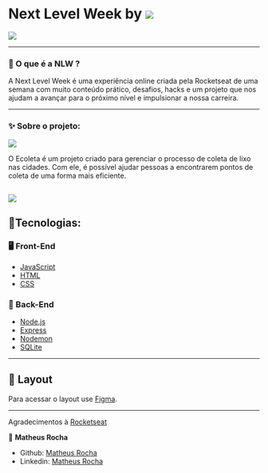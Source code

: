 # Next Level Week by ![](https://github.com/rosooares/nextlevelweek/raw/master/assets/rocketseat.svg?sanitize=true)

![](https://github.com/rosooares/nextlevelweek/raw/master/assets/logo-nlw.svg?sanitize=true)

----------
### 🤔  O que é a NLW ?

A Next Level Week é uma experiência online criada pela Rocketseat de uma semana com muito conteúdo prático, desafios, hacks e um projeto que nos ajudam a avançar para o próximo nível e impulsionar a nossa carreira.

----------
### ✨  Sobre o projeto:
![](https://github.com/rosooares/nextlevelweek/raw/master/assets/logo.svg?sanitize=true)

O Ecoleta é um projeto criado para gerenciar o processo de coleta de lixo nas cidades. Com ele, é possível ajudar pessoas a encontrarem pontos de coleta de uma forma mais eficiente.

![](https://github.com/rosooares/nextlevelweek/raw/master/assets/1.png)
----------

## 🚀Tecnologias:

### 🖥  Front-End

-   [JavaScript](https://developer.mozilla.org/pt-BR/docs/Web/JavaScript)
-   [HTML](https://developer.mozilla.org/pt-BR/docs/Web/HTML)
-   [CSS](https://developer.mozilla.org/pt-BR/docs/Web/CSS)

### 🤖  Back-End

-   [Node.js](https://nodejs.org/en/)
-   [Express](https://expressjs.com/pt-br/)
-   [Nodemon](https://nodemon.io/)
-   [SQLite](https://www.sqlite.org/index.html)

----------

## 🔖  Layout

Para acessar o layout use [Figma](https://www.figma.com/file/1SxgOMojOB2zYT0Mdk28lB/?viewer=1&node-id=).

----------
Agradecimentos à  [Rocketseat](https://rocketseat.com.br/)

👤  **Matheus Rocha**

-   Github:  [Matheus Rocha](https://github.com/matheus-rochaa)
-   Linkedin:  [Matheus Rocha](https://www.linkedin.com/in/matheus-douglas-538793171/)